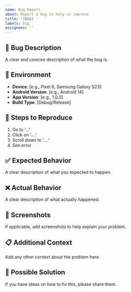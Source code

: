 ```yaml
---
name: Bug Report
about: Report a bug to help us improve
title: '[BUG] '
labels: bug
assignees: ''
---
```


## 🐛 Bug Description
A clear and concise description of what the bug is.

## 📱 Environment
- **Device**: [e.g., Pixel 6, Samsung Galaxy S23]
- **Android Version**: [e.g., Android 14]
- **App Version**: [e.g., 1.0.0]
- **Build Type**: [Debug/Release]

## 🔄 Steps to Reproduce
1. Go to '...'
2. Click on '....'
3. Scroll down to '....'
4. See error

## ✅ Expected Behavior
A clear description of what you expected to happen.

## ❌ Actual Behavior
A clear description of what actually happened.

## 📸 Screenshots
If applicable, add screenshots to help explain your problem.

## 📋 Additional Context
Add any other context about the problem here.

## 🔧 Possible Solution
If you have ideas on how to fix this, please share them.
